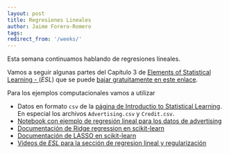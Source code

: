 ```yaml
---
layout: post
title: Regresiones Lineales
author: Jaime Forero-Romero
tags:
redirect_from: '/weeks/'
---
```


Esta semana continuamos hablando de regresiones lineales.

Vamos a seguir algunas partes del Capítulo 3 de [Elements of Statistical
Learning - ](http://statweb.stanford.edu/~tibs/ElemStatLearn/) (*ESL*) que se puede [bajar
gratuitamente en este enlace](http://statweb.stanford.edu/~tibs/ElemStatLearn/printings/ESLII_print10.pdf). 



Para los ejemplos computacionales vamos a utilizar
* Datos en formato ```csv``` de la [página de
  Introductio to Statistical Learning](http://www-bcf.usc.edu/~gareth/ISL/data.html). En especial los
  archivos ```Advertising.csv``` y ```Credit.csv```. 
* [Notebook con ejemplo de regresión lineal para los datos de
   advertising](https://github.com/justmarkham/scikit-learn-videos/blob/master/06_linear_regression.ipynb) 
* [Documentación de Ridge regression en
scikit-learn](http://scikit-learn.org/stable/modules/linear_model.html#ridge-regression)
* [Documentación de LASSO en
scikit-learn](http://scikit-learn.org/stable/modules/linear_model.html#lasso) 
* [Videos de *ESL* para la sección de regresion lineal y
regularización](https://www.youtube.com/watch?v=cSKzqb0EKS0&index=6&list=PL5-da3qGB5IB-Xdpj_uXJpLGiRfv9UVXI) 

